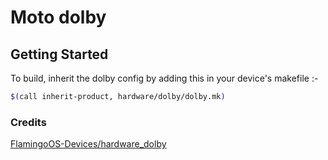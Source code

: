# Moto dolby

Getting Started
---------------

To build, inherit the dolby config by adding this in your device's makefile :-

```bash
$(call inherit-product, hardware/dolby/dolby.mk)
```

### Credits

[FlamingoOS-Devices/hardware_dolby](https://github.com/FlamingoOS-Devices/hardware_dolby/tree/A13)
